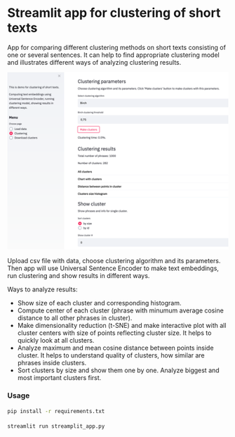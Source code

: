 # Streamlit app for clustering of short texts

App for comparing different clustering methods on short texts consisting of one or several sentences. It can help to find appropriate clustering model and illustrates different ways of analyzing clustering results.

![clustering demo](image.png)

Upload csv file with data, choose clustering algorithm and its parameters. Then app will use Universal Sentence Encoder to make text embeddings, run clustering and show results in different ways.

Ways to analyze results:
- Show size of each cluster and corresponding histogram.
- Compute center of each cluster (phrase with minumum average cosine distance to all other phrases in cluster).
- Make dimensionality reduction (t-SNE) and make interactive plot with all cluster centers with size 
of points reflecting cluster size. It helps to quickly look at all clusters.
- Analyze maximum and mean cosine distance between points inside cluster. It helps to understand quality of clusters, how similar are phrases inside clusters.
- Sort clusters by size and show them one by one. Analyze biggest and most important clusters first.



### Usage 

```sh
pip install -r requirements.txt

streamlit run streamplit_app.py
```


